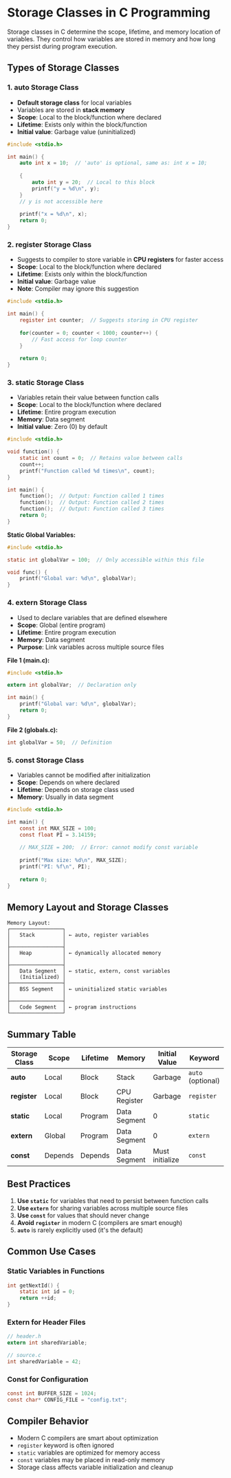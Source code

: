 # Storage Classes in C Programming

Storage classes in C determine the scope, lifetime, and memory location of variables. They control how variables are stored in memory and how long they persist during program execution.

## Types of Storage Classes

### 1. **auto** Storage Class
- **Default storage class** for local variables
- Variables are stored in **stack memory**
- **Scope**: Local to the block/function where declared
- **Lifetime**: Exists only within the block/function
- **Initial value**: Garbage value (uninitialized)

```c
#include <stdio.h>

int main() {
    auto int x = 10;  // 'auto' is optional, same as: int x = 10;
    
    {
        auto int y = 20;  // Local to this block
        printf("y = %d\n", y);
    }
    // y is not accessible here
    
    printf("x = %d\n", x);
    return 0;
}
```

### 2. **register** Storage Class
- Suggests to compiler to store variable in **CPU registers** for faster access
- **Scope**: Local to the block/function where declared
- **Lifetime**: Exists only within the block/function
- **Initial value**: Garbage value
- **Note**: Compiler may ignore this suggestion

```c
#include <stdio.h>

int main() {
    register int counter;  // Suggests storing in CPU register
    
    for(counter = 0; counter < 1000; counter++) {
        // Fast access for loop counter
    }
    
    return 0;
}
```

### 3. **static** Storage Class
- Variables retain their value between function calls
- **Scope**: Local to the block/function where declared
- **Lifetime**: Entire program execution
- **Memory**: Data segment
- **Initial value**: Zero (0) by default

```c
#include <stdio.h>

void function() {
    static int count = 0;  // Retains value between calls
    count++;
    printf("Function called %d times\n", count);
}

int main() {
    function();  // Output: Function called 1 times
    function();  // Output: Function called 2 times
    function();  // Output: Function called 3 times
    return 0;
}
```

**Static Global Variables:**
```c
#include <stdio.h>

static int globalVar = 100;  // Only accessible within this file

void func() {
    printf("Global var: %d\n", globalVar);
}
```

### 4. **extern** Storage Class
- Used to declare variables that are defined elsewhere
- **Scope**: Global (entire program)
- **Lifetime**: Entire program execution
- **Memory**: Data segment
- **Purpose**: Link variables across multiple source files

**File 1 (main.c):**
```c
#include <stdio.h>

extern int globalVar;  // Declaration only

int main() {
    printf("Global var: %d\n", globalVar);
    return 0;
}
```

**File 2 (globals.c):**
```c
int globalVar = 50;  // Definition
```

### 5. **const** Storage Class
- Variables cannot be modified after initialization
- **Scope**: Depends on where declared
- **Lifetime**: Depends on storage class used
- **Memory**: Usually in data segment

```c
#include <stdio.h>

int main() {
    const int MAX_SIZE = 100;
    const float PI = 3.14159;
    
    // MAX_SIZE = 200;  // Error: cannot modify const variable
    
    printf("Max size: %d\n", MAX_SIZE);
    printf("PI: %f\n", PI);
    
    return 0;
}
```

## Memory Layout and Storage Classes

```
Memory Layout:
┌─────────────────┐
│   Stack         │ ← auto, register variables
│                 │
├─────────────────┤
│   Heap          │ ← dynamically allocated memory
│                 │
├─────────────────┤
│   Data Segment  │ ← static, extern, const variables
│   (Initialized) │
├─────────────────┤
│   BSS Segment   │ ← uninitialized static variables
│                 │
├─────────────────┤
│   Code Segment  │ ← program instructions
└─────────────────┘
```

## Summary Table

| Storage Class | Scope | Lifetime | Memory | Initial Value | Keyword |
|---------------|-------|----------|---------|---------------|---------|
| **auto** | Local | Block | Stack | Garbage | `auto` (optional) |
| **register** | Local | Block | CPU Register | Garbage | `register` |
| **static** | Local | Program | Data Segment | 0 | `static` |
| **extern** | Global | Program | Data Segment | 0 | `extern` |
| **const** | Depends | Depends | Data Segment | Must initialize | `const` |

## Best Practices

1. **Use `static`** for variables that need to persist between function calls
2. **Use `extern`** for sharing variables across multiple source files
3. **Use `const`** for values that should never change
4. **Avoid `register`** in modern C (compilers are smart enough)
5. **`auto`** is rarely explicitly used (it's the default)

## Common Use Cases

### Static Variables in Functions
```c
int getNextId() {
    static int id = 0;
    return ++id;
}
```

### Extern for Header Files
```c
// header.h
extern int sharedVariable;

// source.c
int sharedVariable = 42;
```

### Const for Configuration
```c
const int BUFFER_SIZE = 1024;
const char* CONFIG_FILE = "config.txt";
```

## Compiler Behavior

- Modern C compilers are smart about optimization
- `register` keyword is often ignored
- `static` variables are optimized for memory access
- `const` variables may be placed in read-only memory
- Storage class affects variable initialization and cleanup
